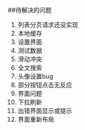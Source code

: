 ##待解决的问题
1. 列表分页请求还没实现
2. 本地缓存
4. 设置界面
7. 测试数据
8. 滑动冲突
9. 全文搜索
10. 头像设置bug
12. 部分按钮点击无反应
13. 界面问题
15. 下拉刷新
17. 出错界面显示或提示
18. 界面重新布局



